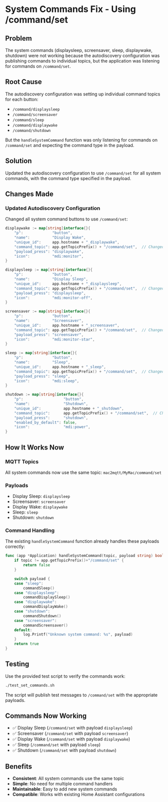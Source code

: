 # System Commands Fix - Using /command/set

## Problem
The system commands (displaysleep, screensaver, sleep, displaywake, shutdown) were not working because the autodiscovery configuration was publishing commands to individual topics, but the application was listening for commands on `/command/set`.

## Root Cause
The autodiscovery configuration was setting up individual command topics for each button:
- `/command/displaysleep`
- `/command/screensaver` 
- `/command/sleep`
- `/command/displaywake`
- `/command/shutdown`

But the `handleSystemCommand` function was only listening for commands on `/command/set` and expecting the command type in the payload.

## Solution
Updated the autodiscovery configuration to use `/command/set` for all system commands, with the command type specified in the payload.

## Changes Made

### Updated Autodiscovery Configuration
Changed all system command buttons to use `/command/set`:

```go
displaywake := map[string]interface{}{
    "p":             "button",
    "name":          "Display Wake",
    "unique_id":     app.hostname + "_displaywake",
    "command_topic": app.getTopicPrefix() + "/command/set",  // Changed from /command/displaywake
    "payload_press": "displaywake",
    "icon":          "mdi:monitor",
}

displaysleep := map[string]interface{}{
    "p":             "button",
    "name":          "Display Sleep",
    "unique_id":     app.hostname + "_displaysleep",
    "command_topic": app.getTopicPrefix() + "/command/set",  // Changed from /command/displaysleep
    "payload_press": "displaysleep",
    "icon":          "mdi:monitor-off",
}

screensaver := map[string]interface{}{
    "p":             "button",
    "name":          "Screensaver",
    "unique_id":     app.hostname + "_screensaver",
    "command_topic": app.getTopicPrefix() + "/command/set",  // Changed from /command/screensaver
    "payload_press": "screensaver",
    "icon":          "mdi:monitor-star",
}

sleep := map[string]interface{}{
    "p":             "button",
    "name":          "Sleep",
    "unique_id":     app.hostname + "_sleep",
    "command_topic": app.getTopicPrefix() + "/command/set",  // Changed from /command/sleep
    "payload_press": "sleep",
    "icon":          "mdi:sleep",
}

shutdown := map[string]interface{}{
    "p":                  "button",
    "name":               "Shutdown",
    "unique_id":          app.hostname + "_shutdown",
    "command_topic":      app.getTopicPrefix() + "/command/set",  // Changed from /command/shutdown
    "payload_press":      "shutdown",
    "enabled_by_default": false,
    "icon":               "mdi:power",
}
```

## How It Works Now

### MQTT Topics
All system commands now use the same topic: `mac2mqtt/MyMac/command/set`

### Payloads
- Display Sleep: `displaysleep`
- Screensaver: `screensaver`
- Display Wake: `displaywake`
- Sleep: `sleep`
- Shutdown: `shutdown`

### Command Handling
The existing `handleSystemCommand` function already handles these payloads correctly:

```go
func (app *Application) handleSystemCommand(topic, payload string) bool {
    if topic != app.getTopicPrefix()+"/command/set" {
        return false
    }

    switch payload {
    case "sleep":
        commandSleep()
    case "displaysleep":
        commandDisplaySleep()
    case "displaywake":
        commandDisplayWake()
    case "shutdown":
        commandShutdown()
    case "screensaver":
        commandScreensaver()
    default:
        log.Printf("Unknown system command: %s", payload)
    }
    return true
}
```

## Testing
Use the provided test script to verify the commands work:

```bash
./test_set_commands.sh
```

The script will publish test messages to `/command/set` with the appropriate payloads.

## Commands Now Working
- ✅ Display Sleep (`/command/set` with payload `displaysleep`)
- ✅ Screensaver (`/command/set` with payload `screensaver`)
- ✅ Display Wake (`/command/set` with payload `displaywake`)
- ✅ Sleep (`/command/set` with payload `sleep`)
- ✅ Shutdown (`/command/set` with payload `shutdown`)

## Benefits
- **Consistent**: All system commands use the same topic
- **Simple**: No need for multiple command handlers
- **Maintainable**: Easy to add new system commands
- **Compatible**: Works with existing Home Assistant configurations 